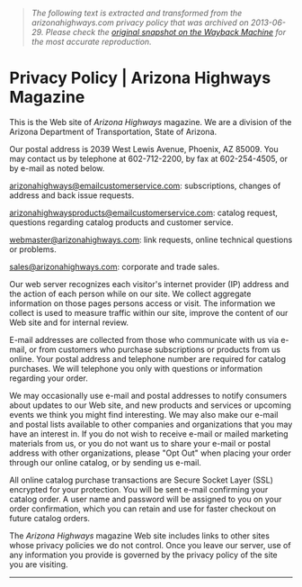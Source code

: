 > *The following text is extracted and transformed from the arizonahighways.com privacy policy that was archived on 2013-06-29. Please check the [original snapshot on the Wayback Machine](https://web.archive.org/web/20130629131514id_/http%3A//arizonahighways.com/contact/privacy.asp) for the most accurate reproduction.*

# Privacy Policy | Arizona Highways Magazine

This is the Web site of _Arizona Highways_ magazine. We are a division of the Arizona Department of Transportation, State of Arizona.

Our postal address is 2039 West Lewis Avenue, Phoenix, AZ 85009. You may contact us by telephone at 602-712-2200, by fax at 602-254-4505, or by e-mail as noted below.

[arizonahighways@emailcustomerservice.com](mailto:arizonahighways@emailcustomerservice.com): subscriptions, changes of address and back issue requests.

[arizonahighwaysproducts@emailcustomerservice.com](mailto:arizonahighwaysproducts@emailcustomerservice.com)[](mailto:ahwp@kable.com): catalog request, questions regarding catalog products and customer service.

[webmaster@arizonahighways.com](mailto:webmaster@arizonahighways.com): link requests, online technical questions or problems.

[sales@arizonahighways.com](mailto:sales@arizonahighways.com): corporate and trade sales.

Our web server recognizes each visitor's internet provider (IP) address and the action of each person while on our site. We collect aggregate information on those pages persons access or visit. The information we collect is used to measure traffic within our site, improve the content of our Web site and for internal review.

E-mail addresses are collected from those who communicate with us via e-mail, or from customers who purchase subscriptions or products from us online. Your postal address and telephone number are required for catalog purchases. We will telephone you only with questions or information regarding your order.

We may occasionally use e-mail and postal addresses to notify consumers about updates to our Web site, and new products and services or upcoming events we think you might find interesting. We may also make our e-mail and postal lists available to other companies and organizations that you may have an interest in. If you do not wish to receive e-mail or mailed marketing materials from us, or you do not want us to share your e-mail or postal address with other organizations, please "Opt Out" when placing your order through our online catalog, or by sending us e-mail.

All online catalog purchase transactions are Secure Socket Layer (SSL) encrypted for your protection. You will be sent e-mail confirming your catalog order. A user name and password will be assigned to you on your order confirmation, which you can retain and use for faster checkout on future catalog orders.

The _Arizona Highways_ magazine Web site includes links to other sites whose privacy policies we do not control. Once you leave our server, use of any information you provide is governed by the privacy policy of the site you are visiting.

* * *
